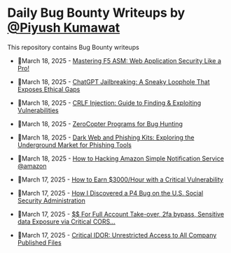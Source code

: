 # Daily Bug Bounty Writeups by [@Piyush Kumawat](https://twitter.com/piyush_supiy) 
This repository contains Bug Bounty writeups

<!-- BLOG-POST-LIST:START -->
 - 💯March 18, 2025 - [Mastering F5 ASM: Web Application Security Like a Pro!](https://medium.com/@deepdive4learn/mastering-f5-asm-web-application-security-like-a-pro-2f390613b68a?source=rss------bug_bounty-5) 

 - 💯March 18, 2025 - [ChatGPT Jailbreaking: A Sneaky Loophole That Exposes Ethical Gaps](https://medium.com/@dharineeshj2/chatgpt-jailbreaking-a-sneaky-loophole-that-exposes-ethical-gaps-1f3dcf015bf6?source=rss------bug_bounty-5) 

 - 💯March 18, 2025 - [CRLF Injection: Guide to Finding &amp; Exploiting Vulnerabilities](https://infosecwriteups.com/crlf-injection-guide-to-finding-exploiting-vulnerabilities-ec2d55805cc4?source=rss------bug_bounty-5) 

 - 💯March 18, 2025 - [ZeroCopter Programs for Bug Hunting](https://osintteam.blog/zerocopter-programs-for-bug-hunting-6b73c4d97fe5?source=rss------bug_bounty-5) 

 - 💯March 18, 2025 - [Dark Web and Phishing Kits: Exploring the Underground Market for Phishing Tools](https://medium.com/@paritoshblogs/dark-web-and-phishing-kits-exploring-the-underground-market-for-phishing-tools-a645a9b962f1?source=rss------bug_bounty-5) 

 - 💯March 18, 2025 - [How to Hacking Amazon Simple Notification Service @amazon](https://medium.com/@mo7mead/how-to-hacking-amazon-simple-notification-service-amazon-14ff463c402c?source=rss------bug_bounty-5) 

 - 💯March 17, 2025 - [How to Earn $3000/Hour with a Critical Vulnerability](https://medium.com/@ibtissamhammadi/how-to-earn-3000-hour-with-a-critical-vulnerability-7fe0f262d3e5?source=rss------bug_bounty-5) 

 - 💯March 17, 2025 - [How I Discovered a P4 Bug on the U.S. Social Security Administration](https://osintteam.blog/how-i-discovered-a-p4-bug-on-the-u-s-social-security-administration-8236ecd2a003?source=rss------bug_bounty-5) 

 - 💯March 17, 2025 - [$$ For Full Account Take-over, 2fa bypass, Sensitive data Exposure via Critical CORS…](https://mr-pwner.medium.com/for-full-account-take-over-2fa-bypass-sensitive-data-exposure-via-critical-cors-310ee989179a?source=rss------bug_bounty-5) 

 - 💯March 17, 2025 - [Critical IDOR: Unrestricted Access to All Company Published Files](https://medium.com/@0xAhM3D/critical-idor-unrestricted-access-to-all-company-published-files-c8db77070e87?source=rss------bug_bounty-5) 
<!-- BLOG-POST-LIST:END -->
